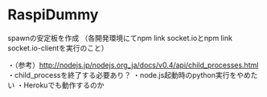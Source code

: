 # RaspiDummy
spawnの安定板を作成
（各開発環境にてnpm link socket.ioとnpm link socket.io-clientを実行のこと）

・（参考）http://nodejs.jp/nodejs.org_ja/docs/v0.4/api/child_processes.html
・child_processを終了する必要あり？
・node.js起動時のpython実行をやめたい
・Herokuでも動作するのか
